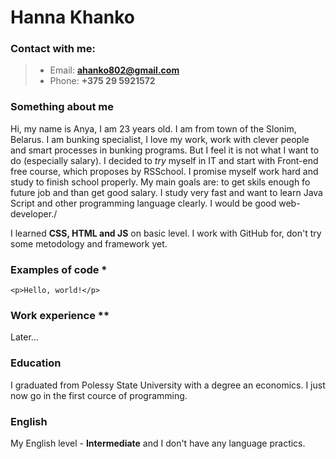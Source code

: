 # Hanna Khanko
### Contact with me:
> * Email: **ahanko802@gmail.com**
> * Phone: **+375 29 5921572**
### Something about me
Hi, my name is Anya, I am 23 years old. I am from town of the Slonim, Belarus. I am bunking specialist, I love my work, work with clever people and smart processes in bunking programs. But I feel it is not what I want to do (especially salary). I decided to *try* myself in IT and start with Front-end free course, which proposes by RSSchool. I promise myself work hard and study to finish school properly. My main goals are: to get skils enough fo future job and than get good salary. I study very fast and want to learn Java Script and other programming language clearly. I would be good web-developer./


I learned **CSS, HTML and JS** on basic level. I work with GitHub for, don't try some metodology and framework yet.


### Examples of code *
```
<p>Hello, world!</p>

```
### Work experience **
Later...


### Education
I graduated from Polessy State University with a degree an economics. I just now go in the first cource of programming.


### English
My English level - **Intermediate** and I don't have any language practics.